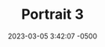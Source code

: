 ---
layout: post
title: "Portrait 3"
date: 2023-03-05 3:42:07 -0500
categories: assignments
permalink: /assignments/1/p3/
---